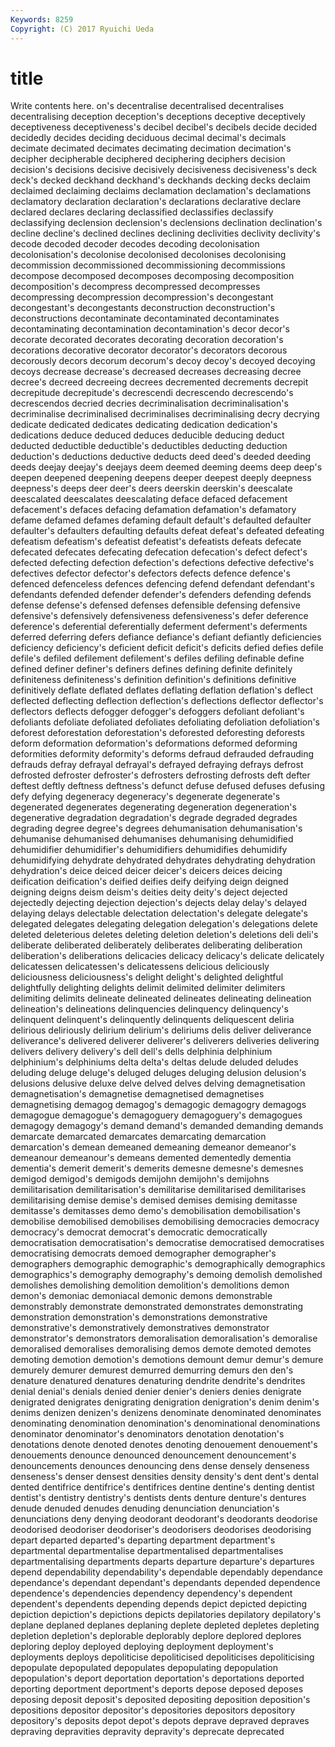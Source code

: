 ```yaml
---
Keywords: 8259 
Copyright: (C) 2017 Ryuichi Ueda
---
```


# title

Write contents here.
on's decentralise decentralised decentralises decentralising deception
deception's deceptions deceptive deceptively deceptiveness deceptiveness's decibel decibel's decibels decide
decided decidedly decides deciding deciduous decimal decimal's decimals decimate decimated
decimates decimating decimation decimation's decipher decipherable deciphered deciphering deciphers decision
decision's decisions decisive decisively decisiveness decisiveness's deck deck's decked deckhand
deckhand's deckhands decking decks declaim declaimed declaiming declaims declamation declamation's
declamations declamatory declaration declaration's declarations declarative declare declared declares declaring
declassified declassifies declassify declassifying declension declension's declensions declination declination's decline
decline's declined declines declining declivities declivity declivity's decode decoded decoder
decodes decoding decolonisation decolonisation's decolonise decolonised decolonises decolonising decommission decommissioned
decommissioning decommissions decompose decomposed decomposes decomposing decomposition decomposition's decompress decompressed
decompresses decompressing decompression decompression's decongestant decongestant's decongestants deconstruction deconstruction's deconstructions
decontaminate decontaminated decontaminates decontaminating decontamination decontamination's decor decor's decorate decorated
decorates decorating decoration decoration's decorations decorative decorator decorator's decorators decorous
decorously decors decorum decorum's decoy decoy's decoyed decoying decoys decrease
decrease's decreased decreases decreasing decree decree's decreed decreeing decrees decremented
decrements decrepit decrepitude decrepitude's decrescendi decrescendo decrescendo's decrescendos decried decries
decriminalisation decriminalisation's decriminalise decriminalised decriminalises decriminalising decry decrying dedicate dedicated
dedicates dedicating dedication dedication's dedications deduce deduced deduces deducible deducing
deduct deducted deductible deductible's deductibles deducting deduction deduction's deductions deductive
deducts deed deed's deeded deeding deeds deejay deejay's deejays deem
deemed deeming deems deep deep's deepen deepened deepening deepens deeper
deepest deeply deepness deepness's deeps deer deer's deers deerskin deerskin's
deescalate deescalated deescalates deescalating deface defaced defacement defacement's defaces defacing
defamation defamation's defamatory defame defamed defames defaming default default's defaulted
defaulter defaulter's defaulters defaulting defaults defeat defeat's defeated defeating defeatism
defeatism's defeatist defeatist's defeatists defeats defecate defecated defecates defecating defecation
defecation's defect defect's defected defecting defection defection's defections defective defective's
defectives defector defector's defectors defects defence defence's defenced defenceless defences
defencing defend defendant defendant's defendants defended defender defender's defenders defending
defends defense defense's defensed defenses defensible defensing defensive defensive's defensively
defensiveness defensiveness's defer deference deference's deferential deferentially deferment deferment's deferments
deferred deferring defers defiance defiance's defiant defiantly deficiencies deficiency deficiency's
deficient deficit deficit's deficits defied defies defile defile's defiled defilement
defilement's defiles defiling definable define defined definer definer's definers defines
defining definite definitely definiteness definiteness's definition definition's definitions definitive definitively
deflate deflated deflates deflating deflation deflation's deflect deflected deflecting deflection
deflection's deflections deflector deflector's deflectors deflects defogger defogger's defoggers defoliant
defoliant's defoliants defoliate defoliated defoliates defoliating defoliation defoliation's deforest deforestation
deforestation's deforested deforesting deforests deform deformation deformation's deformations deformed deforming
deformities deformity deformity's deforms defraud defrauded defrauding defrauds defray defrayal
defrayal's defrayed defraying defrays defrost defrosted defroster defroster's defrosters defrosting
defrosts deft defter deftest deftly deftness deftness's defunct defuse defused
defuses defusing defy defying degeneracy degeneracy's degenerate degenerate's degenerated degenerates
degenerating degeneration degeneration's degenerative degradation degradation's degrade degraded degrades degrading
degree degree's degrees dehumanisation dehumanisation's dehumanise dehumanised dehumanises dehumanising dehumidified
dehumidifier dehumidifier's dehumidifiers dehumidifies dehumidify dehumidifying dehydrate dehydrated dehydrates dehydrating
dehydration dehydration's deice deiced deicer deicer's deicers deices deicing deification
deification's deified deifies deify deifying deign deigned deigning deigns deism
deism's deities deity deity's deject dejected dejectedly dejecting dejection dejection's
dejects delay delay's delayed delaying delays delectable delectation delectation's delegate
delegate's delegated delegates delegating delegation delegation's delegations delete deleted deleterious
deletes deleting deletion deletion's deletions deli deli's deliberate deliberated deliberately
deliberates deliberating deliberation deliberation's deliberations delicacies delicacy delicacy's delicate delicately
delicatessen delicatessen's delicatessens delicious deliciously deliciousness deliciousness's delight delight's delighted
delightful delightfully delighting delights delimit delimited delimiter delimiters delimiting delimits
delineate delineated delineates delineating delineation delineation's delineations delinquencies delinquency delinquency's
delinquent delinquent's delinquently delinquents deliquescent deliria delirious deliriously delirium delirium's
deliriums delis deliver deliverance deliverance's delivered deliverer deliverer's deliverers deliveries
delivering delivers delivery delivery's dell dell's dells delphinia delphinium delphinium's
delphiniums delta delta's deltas delude deluded deludes deluding deluge deluge's
deluged deluges deluging delusion delusion's delusions delusive deluxe delve delved
delves delving demagnetisation demagnetisation's demagnetise demagnetised demagnetises demagnetising demagog demagog's
demagogic demagogry demagogs demagogue demagogue's demagoguery demagoguery's demagogues demagogy demagogy's
demand demand's demanded demanding demands demarcate demarcated demarcates demarcating demarcation
demarcation's demean demeaned demeaning demeanor demeanor's demeanour demeanour's demeans demented
dementedly dementia dementia's demerit demerit's demerits demesne demesne's demesnes demigod
demigod's demigods demijohn demijohn's demijohns demilitarisation demilitarisation's demilitarise demilitarised demilitarises
demilitarising demise demise's demised demises demising demitasse demitasse's demitasses demo
demo's demobilisation demobilisation's demobilise demobilised demobilises demobilising democracies democracy democracy's
democrat democrat's democratic democratically democratisation democratisation's democratise democratised democratises democratising
democrats demoed demographer demographer's demographers demographic demographic's demographically demographics demographics's
demography demography's demoing demolish demolished demolishes demolishing demolition demolition's demolitions
demon demon's demoniac demoniacal demonic demons demonstrable demonstrably demonstrate demonstrated
demonstrates demonstrating demonstration demonstration's demonstrations demonstrative demonstrative's demonstratively demonstratives demonstrator
demonstrator's demonstrators demoralisation demoralisation's demoralise demoralised demoralises demoralising demos demote
demoted demotes demoting demotion demotion's demotions demount demur demur's demure
demurely demurer demurest demurred demurring demurs den den's denature denatured
denatures denaturing dendrite dendrite's dendrites denial denial's denials denied denier
denier's deniers denies denigrate denigrated denigrates denigrating denigration denigration's denim
denim's denims denizen denizen's denizens denominate denominated denominates denominating denomination
denomination's denominational denominations denominator denominator's denominators denotation denotation's denotations denote
denoted denotes denoting denouement denouement's denouements denounce denounced denouncement denouncement's
denouncements denounces denouncing dens dense densely denseness denseness's denser densest
densities density density's dent dent's dental dented dentifrice dentifrice's dentifrices
dentine dentine's denting dentist dentist's dentistry dentistry's dentists dents denture
denture's dentures denude denuded denudes denuding denunciation denunciation's denunciations deny
denying deodorant deodorant's deodorants deodorise deodorised deodoriser deodoriser's deodorisers deodorises
deodorising depart departed departed's departing department department's departmental departmentalise departmentalised
departmentalises departmentalising departments departs departure departure's departures depend dependability dependability's
dependable dependably dependance dependance's dependant dependant's dependants depended dependence dependence's
dependencies dependency dependency's dependent dependent's dependents depending depends depict depicted
depicting depiction depiction's depictions depicts depilatories depilatory depilatory's deplane deplaned
deplanes deplaning deplete depleted depletes depleting depletion depletion's deplorable deplorably
deplore deplored deplores deploring deploy deployed deploying deployment deployment's deployments
deploys depoliticise depoliticised depoliticises depoliticising depopulate depopulated depopulates depopulating depopulation
depopulation's deport deportation deportation's deportations deported deporting deportment deportment's deports
depose deposed deposes deposing deposit deposit's deposited depositing deposition deposition's
depositions depositor depositor's depositories depositors depository depository's deposits depot depot's
depots deprave depraved depraves depraving depravities depravity depravity's deprecate deprecated
